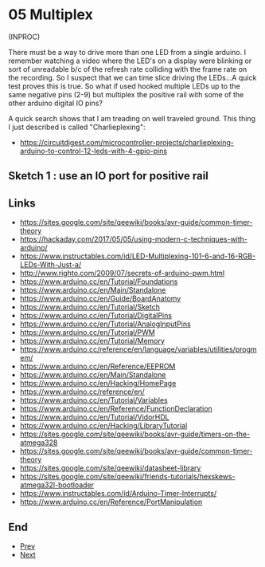 # 05 Multiplex

(INPROC)

There must be a way to drive more than one LED from a single arduino.
I remember watching a video where the LED's on a display were blinking
or sort of unreadable b/c of the refresh rate colliding with the frame
rate on the recording. So I suspect that we can time slice driving the
LEDs...A quick test proves this is true. So what if used hooked multiple
LEDs up to the same negative pins (2-9) but multiplex the positive rail 
with some of the other arduino digital IO pins?

A quick search shows that I am treading on well traveled ground. This thing
I just described is called "Charlieplexing":

* https://circuitdigest.com/microcontroller-projects/charlieplexing-arduino-to-control-12-leds-with-4-gpio-pins

## Sketch 1 : use an IO port for positive rail


## Links

* https://sites.google.com/site/qeewiki/books/avr-guide/common-timer-theory
* https://hackaday.com/2017/05/05/using-modern-c-techniques-with-arduino/
* https://www.instructables.com/id/LED-Multiplexing-101-6-and-16-RGB-LEDs-With-Just-a/
* http://www.righto.com/2009/07/secrets-of-arduino-pwm.html
* https://www.arduino.cc/en/Tutorial/Foundations
* https://www.arduino.cc/en/Main/Standalone
* https://www.arduino.cc/en/Guide/BoardAnatomy
* https://www.arduino.cc/en/Tutorial/Sketch
* https://www.arduino.cc/en/Tutorial/DigitalPins
* https://www.arduino.cc/en/Tutorial/AnalogInputPins
* https://www.arduino.cc/en/Tutorial/PWM
* https://www.arduino.cc/en/Tutorial/Memory
* https://www.arduino.cc/reference/en/language/variables/utilities/progmem/
* https://www.arduino.cc/en/Reference/EEPROM
* https://www.arduino.cc/en/Main/Standalone
* https://www.arduino.cc/en/Hacking/HomePage
* https://www.arduino.cc/reference/en/
* https://www.arduino.cc/en/Tutorial/Variables
* https://www.arduino.cc/en/Reference/FunctionDeclaration
* https://www.arduino.cc/en/Tutorial/VidorHDL
* https://www.arduino.cc/en/Hacking/LibraryTutorial
* https://sites.google.com/site/qeewiki/books/avr-guide/timers-on-the-atmega328
* https://sites.google.com/site/qeewiki/books/avr-guide/common-timer-theory
* https://sites.google.com/site/qeewiki/datasheet-library
* https://sites.google.com/site/qeewiki/friends-tutorials/hexskews-atmega32l-bootloader
* https://www.instructables.com/id/Arduino-Timer-Interrupts/
* https://www.arduino.cc/en/Reference/PortManipulation

## End

* [Prev](../04a-code-structure/readme.md)
* [Next]()

